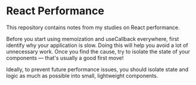 # React Performance

This repository contains notes from my studies on React performance.

Before you start using memoization and useCallback everywhere, first identify why your application is slow.
Doing this will help you avoid a lot of unnecessary work.
Once you find the cause, try to isolate the state of your components — that's usually a good first move!

Ideally, to prevent future performance issues, you should isolate state and logic as much as possible into small, lightweight components.
